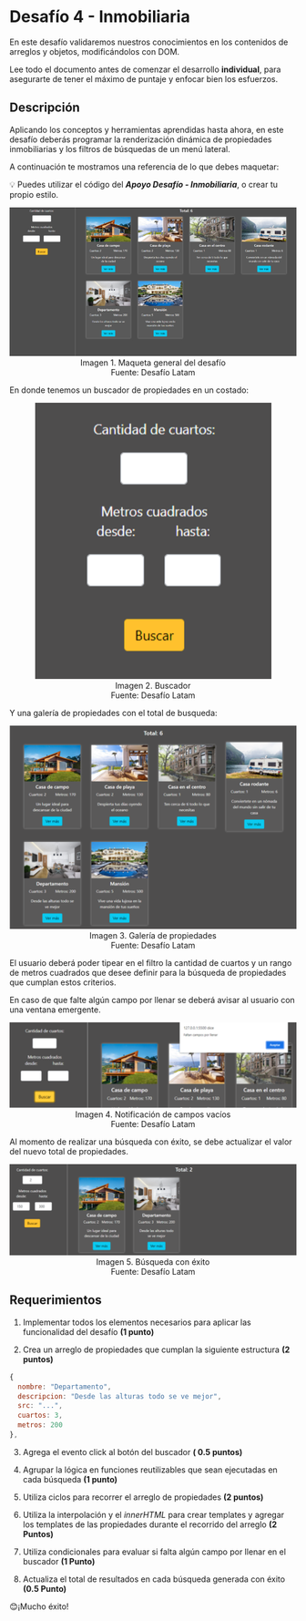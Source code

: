 # Desafío 4 - Inmobiliaria

En este desafío validaremos nuestros conocimientos en los contenidos de arreglos y objetos, modificándolos con DOM.

Lee todo el documento antes de comenzar el desarrollo __individual__, para asegurarte de tener el máximo de puntaje y enfocar bien los esfuerzos.

## Descripción

Aplicando los conceptos y herramientas aprendidas hasta ahora, en este desafío deberás programar la renderización dinámica de propiedades inmobiliarias y los filtros de búsquedas de un menú lateral.

A continuación te mostramos una referencia de lo que debes maquetar:

💡 Puedes utilizar el código del ___Apoyo Desafío - Inmobiliaria___, o crear tu propio estilo.

<p align="center">
  <img src="https://github.com/Felipe-M-dev/JS-Challenge-04/blob/main/01.png?raw=true?raw=true" alt="Imagen 01"><br>
Imagen 1. Maqueta general del desafío<br>
Fuente: Desafío Latam
</p>

En donde tenemos un buscador de propiedades en un costado:

<p align="center">
  <img src="https://github.com/Felipe-M-dev/JS-Challenge-04/blob/main/02.png?raw=true?raw=true" alt="Imagen 02"><br>
Imagen 2. Buscador<br>
Fuente: Desafío Latam
</p>

Y una galería de propiedades con el total de busqueda:

<p align="center">
  <img src="https://github.com/Felipe-M-dev/JS-Challenge-04/blob/main/03.png?raw=true?raw=true" alt="Imagen 03"><br>
Imagen 3. Galería de propiedades<br>
Fuente: Desafío Latam
</p>

El usuario deberá poder tipear en el filtro la cantidad de cuartos y un rango de metros cuadrados que desee definir para la búsqueda de propiedades que cumplan estos criterios.

En caso de que falte algún campo por llenar se deberá avisar al usuario con una ventana emergente.

<p align="center">
  <img src="https://github.com/Felipe-M-dev/JS-Challenge-04/blob/main/04.png?raw=true?raw=true" alt="Imagen 04"><br>
Imagen 4. Notificación de campos vacíos<br>
Fuente: Desafío Latam
</p>

Al momento de realizar una búsqueda con éxito, se debe actualizar el valor del nuevo total de propiedades.

<p align="center">
  <img src="https://github.com/Felipe-M-dev/JS-Challenge-04/blob/main/05.png?raw=true?raw=true" alt="Imagen 05"><br>
Imagen 5. Búsqueda con éxito<br>
Fuente: Desafío Latam
</p>

## Requerimientos

1. Implementar todos los elementos necesarios para aplicar las funcionalidad del desafío __(1 punto)__

2. Crea un arreglo de propiedades que cumplan la siguiente estructura __(2 puntos)__

```js
{
  nombre: "Departamento",
  descripcion: "Desde las alturas todo se ve mejor",
  src: "...",
  cuartos: 3,
  metros: 200
},
```

3. Agrega el evento click al botón del buscador __( 0.5 puntos)__

4. Agrupar la lógica en funciones reutilizables que sean ejecutadas en cada búsqueda __(1 punto)__

5. Utiliza ciclos para recorrer el arreglo de propiedades __(2 puntos)__

6. Utiliza la interpolación y el _innerHTML_ para crear templates y agregar los templates de las propiedades durante el recorrido del arreglo __(2 Puntos)__

7. Utiliza condicionales para evaluar si falta algún campo por llenar en el buscador __(1 Punto)__

8. Actualiza el total de resultados en cada búsqueda generada con éxito __(0.5 Punto)__

😊¡Mucho éxito!
